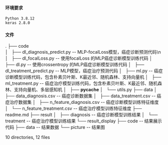 #### 环境要求
	Python 3.8.12
	keras 2.8.0
	
#### 文件
.
├── code                         
│   ├── dl_diagnosis_predict.py -- MLP-focalLoss模型，癌症诊断预测代码\n
│   ├── dl_focalLoss.py         -- 使用focalLoss 的MLP癌症诊断模型训练代码
│   ├── dl.py                   -- 使用crossentropy 的MLP癌症诊断模型训练代码
│   ├── dl_treatment_predict.py -- MLP模型，癌症治疗预测代码
│   ├── ml.py                   -- 癌症诊断模型训练代码，包含朴素贝叶斯、K最近邻、随机森林、支持向量机
│   ├── ml_treatment.py         -- 癌症治疗模型训练代码，包含朴素贝叶斯、K最近邻、随机森林、支持向量机、多层感知机
│   ├── __pycache__
│   └── utils.py
├── data
│   ├── data_diagnosis.csv      -- 癌症诊断数据集
│   ├── data_treatment.csv      -- 癌症治疗数据集
│   ├── n_feature_diagnosis.csv -- 癌症诊断模型训练特征维度
│   └── n_feature_treatment.csv -- 癌症治疗模型训练特征维度
├── readme.md
├── result
│   ├── diagnosis               -- 癌症诊断模型训练结果
│   └── treatment               -- 癌症治疗模型训练结果
└── result_display
    ├── code                    -- 结果展示代码
    ├── data                    -- 结果数据
    └── picture                 -- 结果图

10 directories, 12 files
